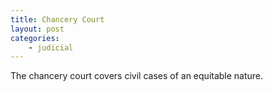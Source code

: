 ```yaml
---
title: Chancery Court
layout: post
categories:
    - judicial
---
```


The chancery court covers civil cases of an equitable nature.
